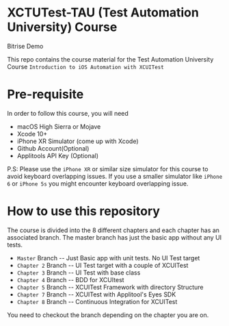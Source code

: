 # XCTUTest-TAU (Test Automation University) Course 
Bitrise Demo

This repo contains the course material for the Test Automation University Course `Introduction to iOS Automation with XCUITest` 

# Pre-requisite 

In order to follow this course, you will need 
 * macOS High Sierra or Mojave 
 * Xcode 10+
 * iPhone XR Simulator (come up with Xcode) 
 * Github Account(Optional)
 * Applitools API Key (Optional) 
 
 P.S: Please use the `iPhone XR` or similar size simulator for this course to avoid keyboard overlapping issues. If you use a smaller simulator like `iPhone 6` or `iPhone 5s` you might encounter keyboard overlapping issue.

# How to use this repository 

The course is divided into the 8 different chapters and each chapter has an associated branch. The master branch has just the basic app without any UI tests. 

* `Master`    Branch -- Just Basic app with unit tests. No UI Test target 
* `Chapter 2` Branch -- UI Test target with a couple of XCUITest 
* `Chapter 3` Branch -- UI Test with base class 
* `Chapter 4` Branch -- BDD for XCUItest
* `Chapter 5` Branch -- XCUITest Framework with directory Structure 
* `Chapter 7` Branch -- XCUITest with Applitool's Eyes SDK 
* `Chapter 8` Branch -- Continuous Integration for XCUITest 

You need to checkout the branch depending on the chapter you are on.
